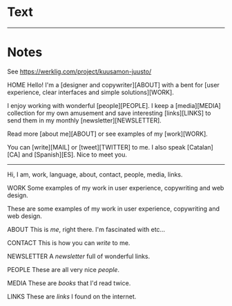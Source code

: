 
# Text



---

# Notes


See https://werklig.com/project/kuusamon-juusto/


HOME
Hello! I'm a [designer and copywriter][ABOUT] with a bent for [user experience, clear interfaces and simple solutions][WORK].

I enjoy working with wonderful [people][PEOPLE]. I keep a [media][MEDIA] collection for my own amusement and save interesting [links][LINKS] to send them in my monthly [newsletter][NEWSLETTER].

Read more [about me][ABOUT] or see examples of my [work][WORK].

You can [write][MAIL] or [tweet][TWITTER] to me. I also speak [Catalan][CA] and [Spanish][ES]. Nice to meet you.

---

Hi, I am, work, language, about, contact, people, media, links.


WORK
Some examples of my work in user experience, copywriting and web design.

These are some examples of my work in user experience, copywriting and web design.


ABOUT
This is _me_, right there. I'm fascinated with etc…

CONTACT
This is how you can _write_ to me.

NEWSLETTER
A _newsletter_ full of wonderful links.

PEOPLE
These are all very nice _people_.

MEDIA
These are _books_ that I'd read twice.

LINKS
These are _links_ I found on the internet.
